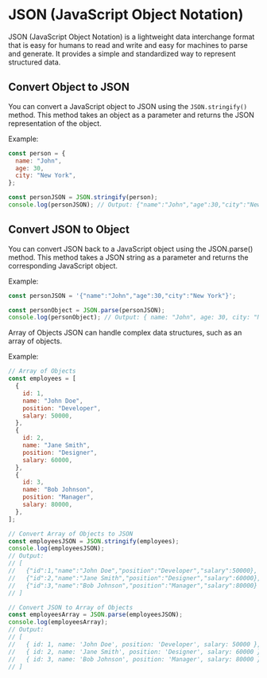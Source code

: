 # JSON (JavaScript Object Notation)

JSON (JavaScript Object Notation) is a lightweight data interchange format that is easy for humans to read and write and easy for machines to parse and generate. It provides a simple and standardized way to represent structured data.

## Convert Object to JSON

You can convert a JavaScript object to JSON using the `JSON.stringify()` method. This method takes an object as a parameter and returns the JSON representation of the object.

Example:

```javascript
const person = {
  name: "John",
  age: 30,
  city: "New York",
};

const personJSON = JSON.stringify(person);
console.log(personJSON); // Output: {"name":"John","age":30,"city":"New York"}
```

## Convert JSON to Object

You can convert JSON back to a JavaScript object using the JSON.parse() method. This method takes a JSON string as a parameter and returns the corresponding JavaScript object.

Example:

```javascript
const personJSON = '{"name":"John","age":30,"city":"New York"}';

const personObject = JSON.parse(personJSON);
console.log(personObject); // Output: { name: "John", age: 30, city: "New York" }
```

Array of Objects
JSON can handle complex data structures, such as an array of objects.

Example:

```javascript
// Array of Objects
const employees = [
  {
    id: 1,
    name: "John Doe",
    position: "Developer",
    salary: 50000,
  },
  {
    id: 2,
    name: "Jane Smith",
    position: "Designer",
    salary: 60000,
  },
  {
    id: 3,
    name: "Bob Johnson",
    position: "Manager",
    salary: 80000,
  },
];

// Convert Array of Objects to JSON
const employeesJSON = JSON.stringify(employees);
console.log(employeesJSON);
// Output:
// [
//   {"id":1,"name":"John Doe","position":"Developer","salary":50000},
//   {"id":2,"name":"Jane Smith","position":"Designer","salary":60000},
//   {"id":3,"name":"Bob Johnson","position":"Manager","salary":80000}
// ]

// Convert JSON to Array of Objects
const employeesArray = JSON.parse(employeesJSON);
console.log(employeesArray);
// Output:
// [
//   { id: 1, name: 'John Doe', position: 'Developer', salary: 50000 },
//   { id: 2, name: 'Jane Smith', position: 'Designer', salary: 60000 },
//   { id: 3, name: 'Bob Johnson', position: 'Manager', salary: 80000 }
// ]
```
